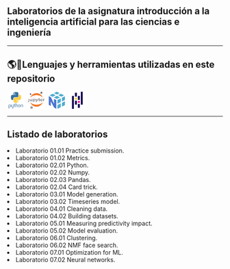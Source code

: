 <h2>Laboratorios de la asignatura introducción a la inteligencia artificial para las ciencias e ingeniería</h2>

---

<div align="left">
    <h2>🌎🔨Lenguajes y herramientas utilizadas en este repositorio</h2>
    <div>
        <img src="https://github.com/devicons/devicon/blob/master/icons/python/python-original-wordmark.svg" title="Python" alt="Python" width="40" height="40" />&nbsp;
        <img src="https://github.com/devicons/devicon/blob/master/icons/jupyter/jupyter-original-wordmark.svg" title="Jupyter" alt="Jupyter" width="40" height="40" />&nbsp;
        <img src="https://github.com/devicons/devicon/blob/master/icons/numpy/numpy-original.svg" title="Numpy" alt="Numpy" width="40" height="40" />&nbsp;
        <img src="https://github.com/devicons/devicon/blob/master/icons/pandas/pandas-original.svg" title="Pandas" alt="Pandas" width="40" height="40" />&nbsp;
    </div>
</div>

---

<h2>Listado de laboratorios</h2>
<li><a href="https://github.com/santiagoramirez10/Asignatura_inteligencia_artificial/blob/main/LAB%2001.01%20-%20PRACTICE%20SUBMISSION.ipynb" style="text-decoration: none;">Laboratorio 01.01 Practice submission.</a></li>
<li><a href="https://github.com/santiagoramirez10/Asignatura_inteligencia_artificial/blob/main/LAB%2001.02%20-%20METRICS.ipynb" style="text-decoration: none;">Laboratorio 01.02 Metrics.</a></li>
<li><a href="https://github.com/santiagoramirez10/Asignatura_inteligencia_artificial/blob/main/LAB%2002.01%20-%20PYTHON.ipynb" style="text-decoration: none;">Laboratorio 02.01 Python.</a></li>
<li><a href="https://github.com/santiagoramirez10/Asignatura_inteligencia_artificial/blob/main/LAB%2002.02%20-%20NUMPY.ipynb" style="text-decoration: none;">Laboratorio 02.02 Numpy.</a></li>
<li><a href="https://github.com/santiagoramirez10/Asignatura_inteligencia_artificial/blob/main/LAB%2002.03%20-%20PANDAS.ipynb" style="text-decoration: none;">Laboratorio 02.03 Pandas.</a></li>
<li><a href="https://github.com/santiagoramirez10/Asignatura_inteligencia_artificial/blob/main/LAB%2002.04%20-%20CARD%20TRICK.ipynb" style="text-decoration: none;">Laboratorio 02.04 Card trick.</a></li>
<li><a href="https://github.com/santiagoramirez10/Asignatura_inteligencia_artificial/blob/main/LAB%2003.01%20-%20MODEL%20GENERATION.ipynb" style="text-decoration: none;">Laboratorio 03.01 Model generation.</a></li>
<li><a href="https://github.com/santiagoramirez10/Asignatura_inteligencia_artificial/blob/main/LAB%2003.02%20-%20TIMESERIES%20MODEL.ipynb" style="text-decoration: none;">Laboratorio 03.02 Timeseries model.</a></li>
<li><a href="https://github.com/santiagoramirez10/Asignatura_inteligencia_artificial/blob/main/LAB%2004.01%20-%20CLEANING%20DATA.ipynb" style="text-decoration: none;">Laboratorio 04.01 Cleaning data.</a></li>
<li><a href="https://github.com/santiagoramirez10/Asignatura_inteligencia_artificial/blob/main/LAB%2004.02%20-%20BUILDING%20DATASETS.ipynb" style="text-decoration: none;">Laboratorio 04.02 Building datasets.</a></li>
<li><a href="https://github.com/santiagoramirez10/Asignatura_inteligencia_artificial/blob/main/LAB%2005.01%20-%20MEASURING%20PREDICTIVITY%20IMPACT.ipynb" style="text-decoration: none;">Laboratorio 05.01 Measuring predictivity impact.</a></li>
<li><a href="https://github.com/santiagoramirez10/Asignatura_inteligencia_artificial/blob/main/LAB%2005.02%20-%20MODEL%20EVALUATION.ipynb" style="text-decoration: none;">Laboratorio 05.02 Model evaluation.</a></li>
<li><a href="https://github.com/santiagoramirez10/Asignatura_inteligencia_artificial/blob/main/LAB%2006.01%20-%20CLUSTERING.ipynb" style="text-decoration: none;">Laboratorio 06.01 Clustering.</a></li>
<li><a href="https://github.com/santiagoramirez10/Asignatura_inteligencia_artificial/blob/main/LAB%2006.02%20-%20NMF%20FACE%20SEARCH.ipynb" style="text-decoration: none;">Laboratorio 06.02 NMF face search.</a></li>
<li><a href="https://github.com/santiagoramirez10/Asignatura_inteligencia_artificial/blob/main/LAB%2007.01%20-%20OPTIMIZATION%20FOR%20ML.ipynb" style="text-decoration: none;">Laboratorio 07.01 Optimization for ML.</a></li>
<li><a href="https://github.com/santiagoramirez10/Asignatura_inteligencia_artificial/blob/main/LAB%2007.02%20-%20NEURAL%20NETWORKS.ipynb" style="text-decoration: none;">Laboratorio 07.02 Neural networks.</a></li>
